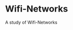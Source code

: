 # Wifi-Networks

A study of Wifi-Networks                            
                                 



   
   
    
          
  
  
           









